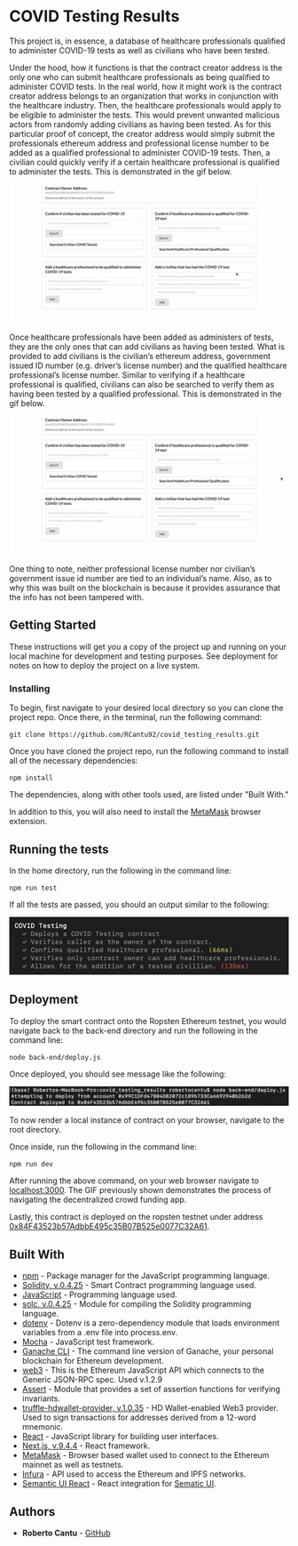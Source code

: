 # COVID Testing Results

This project is, in essence, a database of healthcare professionals qualified to administer COVID-19 tests as well as civilians who have been tested.

Under the hood, how it functions is that the contract creator address is the only one who can submit healthcare professionals as being qualified to administer COVID tests. In the real world, how it might work is the contract creator address belongs to an organization that works in conjunction with the healthcare industry. Then, the healthcare professionals would apply to be eligible to administer the tests. This would prevent unwanted malicious actors from randomly adding civilians as having been tested. As for this particular proof of concept, the creator address would simply submit the professionals ethereum address and professional license number to be added as a qualified professional to administer COVID-19 tests. Then, a civilian could quickly verify if a certain healthcare professional is qualified to administer the tests. This is demonstrated in the gif below.

![](./images/covid_demo_01.gif)

Once healthcare professionals have been added as administers of tests, they are the only ones that can add civilians as having been tested. What is provided to add civilians is the civilian’s ethereum address, government issued ID number (e.g. driver’s license number) and the qualified healthcare professional’s license number. Similar to verifying if a healthcare professional is qualified, civilians can also be searched to verify them as having been tested by a qualified professional. This is demonstrated in the gif below.

![](./images/covid_demo_02.gif)

One thing to note, neither professional license number nor civilian’s government issue id number are tied to an individual’s name. Also, as to why this was built on the blockchain is because it provides assurance that the info has not been tampered with.


## Getting Started

These instructions will get you a copy of the project up and running on your local machine for development and testing purposes. See deployment for notes on how to deploy the project on a live system.

### Installing

To begin, first navigate to your desired local directory so you can clone the project repo. Once there, in the terminal, run the following command:

```
git clone https://github.com/RCantu92/covid_testing_results.git
```
Once you have cloned the project repo, run the following command to install all of the necessary dependencies:
```
npm install
```

The dependencies, along with other tools used, are listed under "Built With."

In addition to this, you will also need to install the [MetaMask](https://metamask.io/) browser extension.

## Running the tests

In the home directory, run the following in the command line:

```
npm run test
```
If all the tests are passed, you should an output similar to the following:

![](./images/npm_test_output.png)

## Deployment

To deploy the smart contract onto the Ropsten Ethereum testnet, you would navigate back to the back-end directory and run the following in the command line:

```
node back-end/deploy.js
```

Once deployed, you should see message like the following:

![](./images/node_deploy_output.png)

To now render a local instance of contract on your browser, navigate to the root directory.

Once inside, run the following in the command line:

```
npm run dev
```

After running the above command, on your web browser navigate to [localhost:3000](http://localhost:3000/). The GIF previously shown demonstrates the process of navigating the decentralized crowd funding app.

Lastly, this contract is deployed on the ropsten testnet under address [0x84F43523b57AdbbE495c35B07B525e0077C32A61](https://ropsten.etherscan.io/address/0x84F43523b57AdbbE495c35B07B525e0077C32A61).

## Built With

* [npm](https://www.npmjs.com/) - Package manager for the JavaScript programming language.
* [Solidity, v.0.4.25](https://solidity.readthedocs.io/en/v0.4.25/) - Smart Contract programming language used.
* [JavaScript](https://developer.mozilla.org/en-US/docs/Web/javascript) - Programming language used.
* [solc, v.0.4.25](https://github.com/ethereum/solc-js) - Module for compiling the Solidity programming language.
* [dotenv](https://www.npmjs.com/package/dotenv) - Dotenv is a zero-dependency module that loads environment variables from a .env file into process.env.
* [Mocha](https://mochajs.org/) - JavaScript test framework.
* [Ganache CLI](https://www.npmjs.com/package/ganache-cli) - The command line version of Ganache, your personal blockchain for Ethereum development.
* [web3](https://github.com/ethereum/web3.js/) - This is the Ethereum JavaScript API which connects to the Generic JSON-RPC spec. Used v.1.2.9
* [Assert](https://nodejs.org/api/assert.html) - Module that provides a set of assertion functions for verifying invariants.
* [truffle-hdwallet-provider, v.1.0.35](https://github.com/trufflesuite/truffle-hdwallet-provider) - HD Wallet-enabled Web3 provider. Used to sign transactions for addresses derived from a 12-word mnemonic.
* [React](https://reactjs.org/) - JavaScript library for building user interfaces.
* [Next.js, v.9.4.4](https://nextjs.org/) - React framework.
* [MetaMask](https://metamask.io/) - Browser based wallet used to connect to the Ethereum mainnet as well as testnets.
* [Infura](https://infura.io/) - API used to access the Ethereum and IPFS networks.
* [Semantic UI React](https://react.semantic-ui.com/) - React integration for [Sematic UI](https://semantic-ui.com/).

## Authors

* **Roberto Cantu**  - [GitHub](https://github.com/RCantu92)